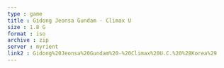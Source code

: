 ```yaml
---
type : game
title : Gidong Jeonsa Gundam - Climax U
size : 1.8 G
format : iso
archive : zip
server : myrient
link2 : Gidong%20Jeonsa%20Gundam%20-%20Climax%20U.C.%20%28Korea%29
---
```

